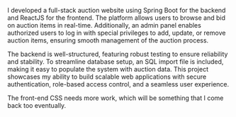 I developed a full-stack auction website using Spring Boot for the backend and ReactJS for the frontend. The platform allows users to browse and bid on auction items in real-time. Additionally, an admin panel enables authorized users to log in with special privileges to add, update, or remove auction items, ensuring smooth management of the auction process.

The backend is well-structured, featuring robust testing to ensure reliability and stability. To streamline database setup, an SQL import file is included, making it easy to populate the system with auction data. This project showcases my ability to build scalable web applications with secure authentication, role-based access control, and a seamless user experience.

The front-end CSS needs more work, which will be something that I come back too eventually.
